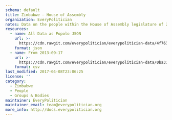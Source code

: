 ```yaml
---
schema: default
title: Zimbabwe — House of Assembly
organization: EveryPolitician
notes: Data on the people within the House of Assembly legislature of Zimbabwe.
resources:
  - name: All Data as Popolo JSON
    url: >-
      https://cdn.rawgit.com/everypolitician/everypolitician-data/4f76390219f0099ead06bc6a0ecaeb7934fb43f4/data/Zimbabwe/Assembly/ep-popolo-v1.0.json
    format: json
  - name: From 2013-09-17
    url: >-
      https://cdn.rawgit.com/everypolitician/everypolitician-data/0ba314442be693e3096c69e1c2a34e64fea63dac/data/Zimbabwe/Assembly/term-8.csv
    format: csv
last_modified: 2017-04-08T23:06:25
license: ''
category:
  - Zimbabwe
  - People
  - Groups & Bodies
maintainer: EveryPolitician
maintainer_email: team@everypolitician.org
more_info: http://docs.everypolitician.org
---
```

